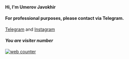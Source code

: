 #### Hi, I'm **Umerov Javokhir**
#### For professional purposes, please contact via Telegram.

[Telegram](https://t.me/xedera1) and [Instagram](https://www.instagram.com/1xedera)

#### ***You are visiter number*** <br>
<a href="https://smallcounter.com"><a href="https://smallcounter.com"><img src="https://smallcounter.com/count.php?c_style=1&id=1647581952" border=0 alt="web counter"></a><br><a href="https://smallcounter.com" style="font-size:9px;"></a><br>
</a><br><a href="https://smallcounter.com" style="font-size:9px;"></a><br>

